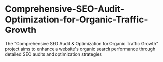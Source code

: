 # Comprehensive-SEO-Audit-Optimization-for-Organic-Traffic-Growth
The "Comprehensive SEO Audit &amp; Optimization for Organic Traffic Growth" project aims to enhance a website's organic search performance through detailed SEO audits and optimization strategies

